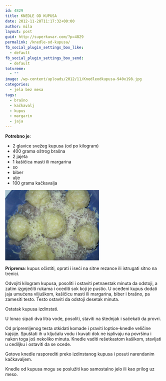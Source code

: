 ```yaml
---
id: 4829
title: KNEDLE OD KUPUSA
date: 2012-11-28T11:17:32+00:00
author: mila
layout: post
guid: http://superkuvar.com/?p=4829
permalink: /knedle-od-kupusa/
fb_social_plugin_settings_box_like:
  - default
fb_social_plugin_settings_box_send:
  - default
totvreme:
  - ""
image: /wp-content/uploads/2012/11/Knedleodkupusa-940x198.jpg
categories:
  - jela bez mesa
tags:
  - brašno
  - kačkavalj
  - kupus
  - margarin
  - jaja
---
```

**Potrebno je**:

  * 2 glavice svežeg kupusa (od po kilogram)
  * 400 grama oštrog brašna
  * 2 jajeta
  * 1 kašičica masti ili margarina
  * so
  * biber
  * ulje
  * 100 grama kačkavalja

<img class="alignnone size-medium wp-image-4830" title="Knedleodkupusa" src="/wp-content/uploads/2012/11/Knedleodkupusa-1024x768.jpg" alt="" width="300" height="225" /> 

**Priprema**: kupus očistiti, oprati i iseći na sitne rezance ili istrugati sitno na trenici.

Odvojiti kilogram kupusa, posoliti i ostaviti petnaestak minuta da odstoji, a zatim izgnječiti rukama i ocediti sok koji je pustio. U oceđeni kupus dodati jaja umućena viljuškom, kašičicu masti ili margarina, biber i brašno, pa zamesiti testo. Testo ostaviti da odstoji desetak minuta.

Ostatak kupusa izdinstati.

U lonac sipati dva litra vode, posoliti, staviti na štednjak i sačekati da provri.

Od pripremljenog testa otkidati komade i praviti loptice-knedle veličine kajsije. Spuštati ih u ključalu vodu i kuvati dok ne isplivaju na površinu i nakon toga još nekoliko minuta. Knedle vaditi rešetkastom kašikom, stavljati u cediljku i ostaviti da se ocede.

Gotove knedle rasporediti preko izdinstanog kupusa i posuti narendanim kačkavaljem.

Knedle od kupusa mogu se poslužiti kao samostalno jelo ili kao prilog uz meso.